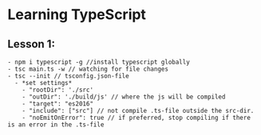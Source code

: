 # Learning TypeScript

## Lesson 1:

    - npm i typescript -g //install typescript globally
    - tsc main.ts -w // watching for file changes
    - tsc --init // tsconfig.json-file
      - *set settings*
        - "rootDir": './src'
        - "outDir": './build/js' // where the js will be compiled
        - "target": "es2016"
        - "include": ["src"] // not compile .ts-file outside the src-dir.
        - "noEmitOnError": true // if preferred, stop compiling if there is an error in the .ts-file
